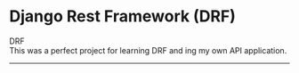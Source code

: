 # Django Rest Framework (DRF)
DRF  
This was a perfect project for learning DRF and ing my own API application.
***

